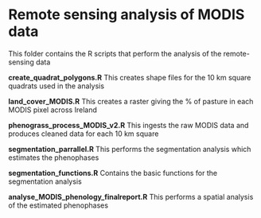 # Remote sensing analysis of MODIS data

This folder contains the R scripts that perform 
the analysis of the remote-sensing data



**create_quadrat_polygons.R**
This creates shape files for the 10 km square quadrats used in the analysis


**land_cover_MODIS.R**
This creates a raster giving the % of pasture in each MODIS pixel across Ireland



**phenograss_process_MODIS_v2.R**
This ingests the raw MODIS data and produces cleaned data for each 10 km square


**segmentation_parrallel.R**
This performs the segmentation analysis which estimates the phenophases

**segmentation_functions.R**
Contains the basic functions for the segmentation analysis


**analyse_MODIS_phenology_finalreport.R**
This performs a spatial analysis of the estimated phenophases
